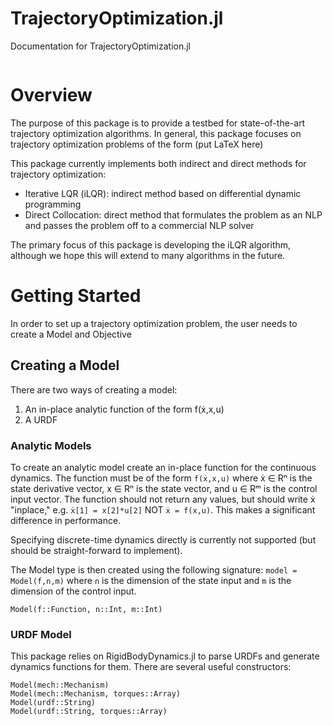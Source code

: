 # TrajectoryOptimization.jl

Documentation for TrajectoryOptimization.jl

```@contents
```

# Overview
The purpose of this package is to provide a testbed for state-of-the-art trajectory optimization algorithms. In general, this package focuses on trajectory optimization problems of the form
(put LaTeX here)

This package currently implements both indirect and direct methods for trajectory optimization:
* Iterative LQR (iLQR): indirect method based on differential dynamic programming
* Direct Collocation: direct method that formulates the problem as an NLP and passes the problem off to a commercial NLP solver

The primary focus of this package is developing the iLQR algorithm, although we hope this will extend to many algorithms in the future.


# Getting Started
In order to set up a trajectory optimization problem, the user needs to create a Model and Objective

## Creating a Model
There are two ways of creating a model:
1) An in-place analytic function of the form f(ẋ,x,u)
2) A URDF

### Analytic Models
To create an analytic model create an in-place function for the continuous dynamics. The function must be of the form
`f(ẋ,x,u)`
where ẋ ∈ Rⁿ is the state derivative vector, x ∈ Rⁿ is the state vector, and u ∈ Rᵐ is the control input vector. The function should not return any values, but should write ẋ "inplace," e.g. `ẋ[1] = x[2]*u[2]` NOT `ẋ = f(x,u)`. This makes a significant difference in performance.

Specifying discrete-time dynamics directly is currently not supported (but should be straight-forward to implement).

The Model type is then created using the following signature:
`model = Model(f,n,m)` where `n` is the dimension of the state input and `m` is the dimension of the control input.

```@docs
Model(f::Function, n::Int, m::Int)
```

### URDF Model
This package relies on RigidBodyDynamics.jl to parse URDFs and generate dynamics functions for them. There are several useful constructors:

```@docs
Model(mech::Mechanism)
Model(mech::Mechanism, torques::Array)
Model(urdf::String)
Model(urdf::String, torques::Array)
```
